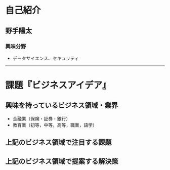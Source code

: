 # 自己紹介
## 野手陽太
### 興味分野
- データサイエンス、セキュリティ
* * *
# 課題『ビジネスアイデア』
## 興味を持っているビジネス領域・業界
- 金融業（保険・証券・銀行）
- 教育業（初等，中等，高等，職業，語学）
## 上記のビジネス領域で注目する課題
## 上記のビジネス領域で提案する解決策

